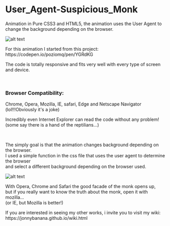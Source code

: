 # User_Agent-Suspicious_Monk
Animation in Pure CSS3 and HTML5, the animation uses the User Agent to change the background depending on the browser.


![alt text](https://i.imgur.com/RypTrcJ.jpg)

<p>For this animation I started from this project:
https://codepen.io/poziomq/pen/YGRdKG</p>

<p>The code is totally responsive and fits very well with every type of screen and device.<p>
  
 

</BR>
<h3>Browser Compatibility:</h3>
<p>Chrome, Opera, Mozilla, IE, safari, Edge and Netscape Navigator (lol!!!Obviously it's a joke)</p>


<p>Incredibly even Internet Explorer can read the code without any problem!</BR> (some say there is a hand of the reptilians...)</p>

</BR>

<p>The simply goal is that the animation changes background depending on the browser.</BR>
I used a simple function in the css file that uses the user agent to determine the browser </BR>
and select a different background depending on the browser used.</p>

![alt text](https://media.giphy.com/media/1eEH7B8RKd1pwkAYYo/giphy.gif)

<p>With Opera, Chrome and Safari the good facade of the monk opens up, </BR>
 but if you really want to know the truth about the monk, open it with mozilla...</BR>
 (or IE, but Mozilla is better!)</p>


<p>If you are interested in seeing my other works, i invite you to visit my wiki:
https://jonnybanana.github.io/wiki.html</p>

